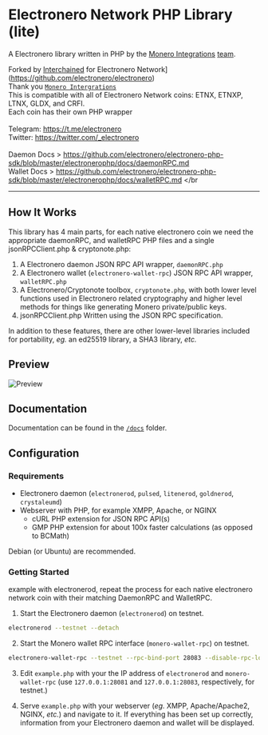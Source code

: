 
# Electronero Network PHP Library (lite)
A Electronero library written in PHP by the [Monero Integrations](https://monerointegrations.com) [team](https://github.com/monero-integrations/monerophp/graphs/contributors).

Forked by [Interchained](https://github.com/interchained) for Electronero Network](https://github.com/electronero/electronero)</br>
Thank you [`Monero Intergrations`](https://github.com/monero-integrations/monerophp)
</br>
This is compatible with all of Electronero Network coins: ETNX, ETNXP, LTNX, GLDX, and CRFI. 
</br>
Each coin has their own PHP wrapper </br>
</br>
Telegram: https://t.me/electronero </br>
Twitter: https://twitter.com/_electronero </br>
</br>
Daemon Docs > https://github.com/electronero/electronero-php-sdk/blob/master/electronerophp/docs/daemonRPC.md </br>
Wallet Docs > https://github.com/electronero/electronero-php-sdk/blob/master/electronerophp/docs/walletRPC.md </br
______________________________
## How It Works
This library has 4 main parts, for each native electronero coin we need the appropriate daemonRPC, and walletRPC PHP files and a single jsonRPCClient.php & cryptonote.php:

1. A Electronero daemon JSON RPC API wrapper, `daemonRPC.php`
2. A Electronero wallet (`electronero-wallet-rpc`) JSON RPC API wrapper, `walletRPC.php`
3. A Electronero/Cryptonote toolbox, `cryptonote.php`, with both lower level functions used in Electronero related cryptography and higher level methods for things like generating Monero private/public keys.
4. jsonRPCClient.php Written using the JSON RPC specification.

In addition to these features, there are other lower-level libraries included for portability, *eg.* an ed25519 library, a SHA3 library, *etc.*

## Preview
![Preview](https://user-images.githubusercontent.com/4107993/38056594-b6cd6e14-3291-11e8-96e2-a771b0e9cee3.png)

## Documentation

Documentation can be found in the [`/docs`](https://github.com/electronero/electronero-network-php-sdk/tree/master/docs) folder.

## Configuration
### Requirements
 - Electronero daemon (`electronerod`, `pulsed`, `litenerod`, `goldnerod`, `crystaleumd`)
 - Webserver with PHP, for example XMPP, Apache, or NGINX
    - cURL PHP extension for JSON RPC API(s)
    - GMP PHP extension for about 100x faster calculations (as opposed to BCMath)

Debian (or Ubuntu) are recommended.
 
### Getting Started

example with electronerod, repeat the process for each native electronero network coin with their matching DaemonRPC and WalletRPC.
1. Start the Electronero daemon (`electronerod`) on testnet.
```bash
electronerod --testnet --detach
```

2. Start the Monero wallet RPC interface (`monero-wallet-rpc`) on testnet.
```bash
electronero-wallet-rpc --testnet --rpc-bind-port 28083 --disable-rpc-login --wallet-dir /path/to/wallet/directory
```

3. Edit `example.php` with your the IP address of `electronerod` and `monero-wallet-rpc` (use `127.0.0.1:28081` and `127.0.0.1:28083`, respectively, for testnet.)

4. Serve `example.php` with your webserver (*eg.* XMPP, Apache/Apache2, NGINX, *etc.*) and navigate to it.  If everything has been set up correctly, information from your Electronero daemon and wallet will be displayed.
